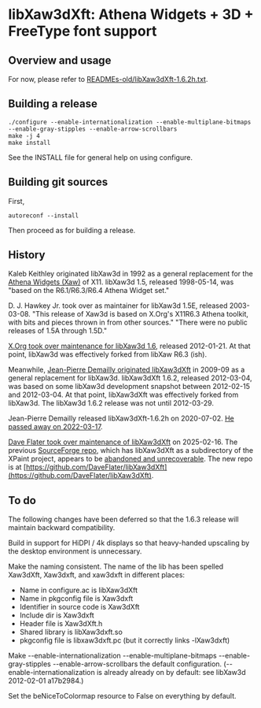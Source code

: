 # libXaw3dXft: Athena Widgets + 3D + FreeType font support

## Overview and usage

For now, please refer to
[READMEs-old/libXaw3dXft-1.6.2h.txt](READMEs-old/libXaw3dXft-1.6.2h.txt).

## Building a release

    ./configure --enable-internationalization --enable-multiplane-bitmaps --enable-gray-stipples --enable-arrow-scrollbars
    make -j 4
    make install

See the INSTALL file for general help on using configure.

## Building git sources

First,

    autoreconf --install

Then proceed as for building a release.

## History

Kaleb Keithley originated libXaw3d in 1992 as a general replacement for the
[Athena Widgets (Xaw)](https://gitlab.freedesktop.org/xorg/lib/libxaw) of
X11.  libXaw3d 1.5, released 1998-05-14, was "based on the R6.1/R6.3/R6.4
Athena Widget set."

D. J. Hawkey Jr. took over as maintainer for libXaw3d 1.5E, released
2003-03-08.  "This release of Xaw3d is based on X.Org's X11R6.3 Athena
toolkit, with bits and pieces thrown in from other sources."  "There were no
public releases of 1.5A through 1.5D."

[X.Org took over maintenance for libXaw3d
1.6](https://gitlab.freedesktop.org/xorg/lib/libxaw3d), released 2012-01-21.
At that point, libXaw3d was effectively forked from libXaw R6.3 (ish).

Meanwhile, [Jean-Pierre Demailly originated
libXaw3dXft](https://sourceforge.net/projects/sf-xpaint/files/libxaw3dxft/)
in 2009-09 as a general replacement for libXaw3d.  libXaw3dXft 1.6.2,
released 2012-03-04, was based on some libXaw3d development snapshot between
2012-02-15 and 2012-03-04.  At that point, libXaw3dXft was effectively forked
from libXaw3d.  The libXaw3d 1.6.2 release was not until 2012-03-29.

Jean-Pierre Demailly released libXaw3dXft-1.6.2h on 2020-07-02.  [He passed
away on 2022-03-17](https://en.wikipedia.org/wiki/Jean-Pierre_Demailly).

[Dave Flater took over maintenance of
libXaw3dXft](https://github.com/DaveFlater/libXaw3dXft) on 2025-02-16.  The
previous [SourceForge
repo](https://sourceforge.net/projects/sf-xpaint/files/libxaw3dxft/), which
has libXaw3dXft as a subdirectory of the XPaint project, appears to be
[abandoned and
unrecoverable](https://sourceforge.net/p/forge/documentation/Abandoned%20Projects/).
The new repo is at
[https://github.com/DaveFlater/libXaw3dXft](https://github.com/DaveFlater/libXaw3dXft).

## To do

The following changes have been deferred so that the 1.6.3 release will
maintain backward compatibility.

Build in support for HiDPI / 4k displays so that heavy-handed upscaling by
the desktop environment is unnecessary.

Make the naming consistent.  The name of the lib has been spelled Xaw3dXft,
Xaw3dxft, and xaw3dxft in different places:

- Name in configure.ac is libXaw3dXft
- Name in pkgconfig file is Xaw3dxft
- Identifier in source code is Xaw3dXft
- Include dir is Xaw3dxft
- Header file is Xaw3dXft.h
- Shared library is libXaw3dxft.so
- pkgconfig file is libxaw3dxft.pc (but it correctly links -lXaw3dxft)

Make --enable-internationalization --enable-multiplane-bitmaps
--enable-gray-stipples --enable-arrow-scrollbars the default configuration.
(--enable-internationalization is already already on by default: see
libXaw3d 2012-02-01 a17b2984.)

Set the beNiceToColormap resource to False on everything by default.
